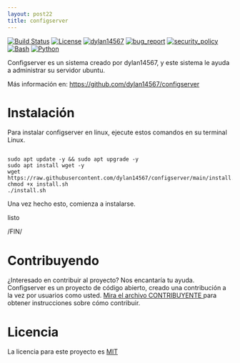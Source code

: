 ```yaml
---
layout: post22
title: configserver
---
```


[![Build Status](https://img.shields.io/github/stars/dylan14567/configserver.svg)](https://github.com/dylan14567/configserver)
[![License](https://img.shields.io/github/license/dylan14567/configserver.svg)](https://github.com/dylan14567/configserver/blob/main/LICENSE)
[![dylan14567](https://img.shields.io/badge/author-dylan14567-green.svg)](https://github.com/dylan14567)
[![bug_report](https://img.shields.io/badge/bug-report-red.svg)](https://github.com/dylan14567/configserver/blob/main/.github/ISSUE_TEMPLATE/bug_report.md)
[![security_policy](https://img.shields.io/badge/security-policy-cyan.svg)](https://github.com/dylan14567/configserver/blob/main/SECURITY.md)
[![Bash](https://img.shields.io/badge/language-Bash-blue.svg)](https://www.gnu.org/software/bash/)
[![Python](https://img.shields.io/badge/language-Python%20-yellow.svg)](https://www.python.org)

Configserver es un sistema creado por dylan14567, y este sistema le ayuda a administrar su servidor ubuntu.

Más información en: https://github.com/dylan14567/configserver

# Instalación

Para instalar configserver en linux, ejecute estos comandos en su terminal Linux.

```shell

sudo apt update -y && sudo apt upgrade -y
sudo apt install wget -y
wget https://raw.githubusercontent.com/dylan14567/configserver/main/install.sh
chmod +x install.sh
./install.sh

```

Una vez hecho esto, comienza a instalarse.

listo

/FIN/

# Contribuyendo

¿Interesado en contribuir al proyecto? Nos encantaría tu ayuda. Configserver es un proyecto de código abierto, creado una contribución a la vez por usuarios como usted. <a href="https://github.com/dylan14567/configserver/blob/main/CONTRIBUTING.md">Mira el archivo CONTRIBUYENTE </a> para obtener instrucciones sobre cómo contribuir.

# Licencia

La licencia para este proyecto es <a href="https://github.com/dylan14567/configserver/blob/main/LICENSE">MIT </a>

